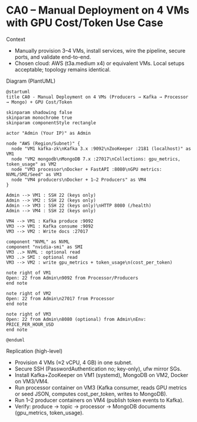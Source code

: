 # CA0 – Manual Deployment on 4 VMs with GPU Cost/Token Use Case

Context
- Manually provision 3–4 VMs, install services, wire the pipeline, secure ports, and validate end-to-end.
- Chosen cloud: AWS (t3a.medium x4) or equivalent VMs. Local setups acceptable; topology remains identical.

Diagram (PlantUML)
```plantuml
@startuml
title CA0 - Manual Deployment on 4 VMs (Producers → Kafka → Processor → Mongo) + GPU Cost/Token

skinparam shadowing false
skinparam monochrome true
skinparam componentStyle rectangle

actor "Admin (Your IP)" as Admin

node "AWS (Region/Subnet)" {
  node "VM1 kafka-zk\nKafka 3.x :9092\nZooKeeper :2181 (localhost)" as VM1
  node "VM2 mongodb\nMongoDB 7.x :27017\nCollections: gpu_metrics, token_usage" as VM2
  node "VM3 processor\nDocker + FastAPI :8080\nGPU metrics: NVML/SMI/Seed" as VM3
  node "VM4 producers\nDocker + 1–2 Producers" as VM4
}

Admin --> VM1 : SSH 22 (keys only)
Admin --> VM2 : SSH 22 (keys only)
Admin --> VM3 : SSH 22 (keys only)\nHTTP 8080 (/health)
Admin --> VM4 : SSH 22 (keys only)

VM4 --> VM1 : Kafka produce :9092
VM3 --> VM1 : Kafka consume :9092
VM3 --> VM2 : Write docs :27017

component "NVML" as NVML
component "nvidia-smi" as SMI
VM3 ..> NVML : optional read
VM3 ..> SMI : optional read
VM3 --> VM2 : write gpu_metrics + token_usage\n(cost_per_token)

note right of VM1
Open: 22 from Admin\n9092 from Processor/Producers
end note

note right of VM2
Open: 22 from Admin\n27017 from Processor
end note

note right of VM3
Open: 22 from Admin\n8080 (optional) from Admin\nEnv: PRICE_PER_HOUR_USD
end note

@enduml
```

Replication (high-level)
- Provision 4 VMs (≈2 vCPU, 4 GB) in one subnet.
- Secure SSH (PasswordAuthentication no; key-only), ufw mirror SGs.
- Install Kafka+ZooKeeper on VM1 (systemd), MongoDB on VM2, Docker on VM3/VM4.
- Run processor container on VM3 (Kafka consumer, reads GPU metrics or seed JSON, computes cost_per_token, writes to MongoDB).
- Run 1–2 producer containers on VM4 (publish token events to Kafka).
- Verify: produce → topic → processor → MongoDB documents (gpu_metrics, token_usage).